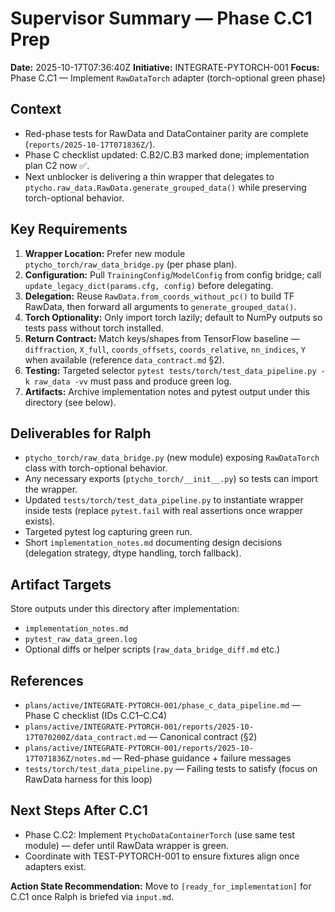 # Supervisor Summary — Phase C.C1 Prep

**Date:** 2025-10-17T07:36:40Z
**Initiative:** INTEGRATE-PYTORCH-001
**Focus:** Phase C.C1 — Implement `RawDataTorch` adapter (torch-optional green phase)

## Context
- Red-phase tests for RawData and DataContainer parity are complete (`reports/2025-10-17T071836Z/`).
- Phase C checklist updated: C.B2/C.B3 marked done; implementation plan C2 now ✅.
- Next unblocker is delivering a thin wrapper that delegates to `ptycho.raw_data.RawData.generate_grouped_data()` while preserving torch-optional behavior.

## Key Requirements
1. **Wrapper Location:** Prefer new module `ptycho_torch/raw_data_bridge.py` (per phase plan).
2. **Configuration:** Pull `TrainingConfig`/`ModelConfig` from config bridge; call `update_legacy_dict(params.cfg, config)` before delegating.
3. **Delegation:** Reuse `RawData.from_coords_without_pc()` to build TF RawData, then forward all arguments to `generate_grouped_data()`.
4. **Torch Optionality:** Only import torch lazily; default to NumPy outputs so tests pass without torch installed.
5. **Return Contract:** Match keys/shapes from TensorFlow baseline — `diffraction`, `X_full`, `coords_offsets`, `coords_relative`, `nn_indices`, `Y` when available (reference `data_contract.md` §2).
6. **Testing:** Targeted selector `pytest tests/torch/test_data_pipeline.py -k raw_data -vv` must pass and produce green log.
7. **Artifacts:** Archive implementation notes and pytest output under this directory (see below).

## Deliverables for Ralph
- `ptycho_torch/raw_data_bridge.py` (new module) exposing `RawDataTorch` class with torch-optional behavior.
- Any necessary exports (`ptycho_torch/__init__.py`) so tests can import the wrapper.
- Updated `tests/torch/test_data_pipeline.py` to instantiate wrapper inside tests (replace `pytest.fail` with real assertions once wrapper exists).
- Targeted pytest log capturing green run.
- Short `implementation_notes.md` documenting design decisions (delegation strategy, dtype handling, torch fallback).

## Artifact Targets
Store outputs under this directory after implementation:
- `implementation_notes.md`
- `pytest_raw_data_green.log`
- Optional diffs or helper scripts (`raw_data_bridge_diff.md` etc.)

## References
- `plans/active/INTEGRATE-PYTORCH-001/phase_c_data_pipeline.md` — Phase C checklist (IDs C.C1–C.C4)
- `plans/active/INTEGRATE-PYTORCH-001/reports/2025-10-17T070200Z/data_contract.md` — Canonical contract (§2)
- `plans/active/INTEGRATE-PYTORCH-001/reports/2025-10-17T071836Z/notes.md` — Red-phase guidance + failure messages
- `tests/torch/test_data_pipeline.py` — Failing tests to satisfy (focus on RawData harness for this loop)

## Next Steps After C.C1
- Phase C.C2: Implement `PtychoDataContainerTorch` (use same test module) — defer until RawData wrapper is green.
- Coordinate with TEST-PYTORCH-001 to ensure fixtures align once adapters exist.

**Action State Recommendation:** Move to `[ready_for_implementation]` for C.C1 once Ralph is briefed via `input.md`.
